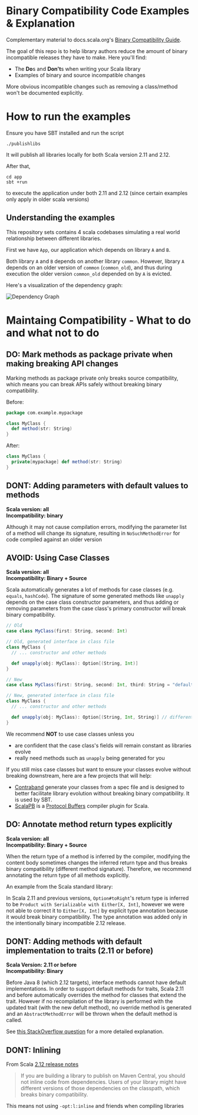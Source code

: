# Binary Compatibility Code Examples & Explanation

Complementary material to docs.scala.org's [Binary Compatibility Guide](https://docs.scala-lang.org/tutorials/binary-compatibility-for-library-authors.html).

The goal of this repo is to help library authors reduce the amount of binary incompatible releases they have to make. Here you'll find:

* The **Do**s and **Don't**s when writing your Scala library
* Examples of binary and source incompatible changes

More obvious incompatible changes such as removing a class/method won't be documented explicitly.

# How to run the examples

Ensure you have SBT installed and run the script

```
./publishlibs
```

It will publish all libraries locally for both Scala version 2.11 and 2.12.

After that, 

```
cd app
sbt +run
```

to execute the application under both 2.11 and 2.12 (since certain examples only apply in older scala versions)

## Understanding the examples

This repository sets contains 4 scala codebases simulating a real world relationship between different libraries.

First we have `App`, our application which depends on library `A` and `B`.

Both library `A` and `B` depends on another library `common`. However, library `A` depends on an older version of `common` (`common_old`), and thus during execution the older
version `common_old` depended on by `A` is evicted.

Here's a visualization of the dependency graph:

![Dependency Graph](https://raw.githubusercontent.com/jatcwang/binary-compatibility-guide/master/dependency_graph.png)

# Maintaing Compatibility - What to do and what not to do

## DO: Mark methods as package private when making breaking API changes

Marking methods as package private only breaks source compatibility, which means you can
break APIs safely without breaking binary compatibility.

Before:

```scala
package com.example.mypackage

class MyClass {
  def method(str: String)
}
```

After:
```scala
class MyClass {
  private[mypackage] def method(str: String)
}
```

## DONT: Adding parameters with default values to methods

**Scala version: all**  
**Incompatibility: binary**

Although it may not cause compilation errors, modifying the parameter list of a method will change its signature, resulting in `NoSuchMethodError` for code
compiled against an older version

## AVOID: Using Case Classes

**Scala version: all**  
**Incompatibility: Binary + Source**

Scala automatically generates a lot of methods for case classes (e.g. `equals`, `hashCode`). The signature of some generated methods like `unapply` depends
on the case class constructor parameters, and thus adding or removing parameters from the case class's primary constructor will break binary compatibility.

```scala
// Old
case class MyClass(first: String, second: Int)

// Old, generated interface in class file
class MyClass {
  // ... constructor and other methods

  def unapply(obj: MyClass): Option[(String, Int)]
}

// New
case class MyClass(first: String, second: Int, third: String = "default!")

// New, generated interface in class file
class MyClass {
  // ... constructor and other methods

  def unapply(obj: MyClass): Option[(String, Int, String)] // different method signature!
}
```

We recommend **NOT** to use case classes unless you

* are confident that the case class's fields will remain constant as libraries evolve
* really need methods such as `unapply` being generated for you

If you still miss case classes but want to ensure your classes evolve without breaking downstream,
here are a few projects that will help:
 
* [Contraband](https://github.com/sbt/contraband) generate your classes from a spec file and is designed
to better facilitate library evolution without breaking binary compatibility. It is used by SBT.
* [ScalaPB](https://github.com/scalapb/ScalaPB) is a [Protocol Buffers](https://developers.google.com/protocol-buffers/)
compiler plugin for Scala. 

## DO: Annotate method return types explicitly

**Scala version: all**  
**Incompatibility: Binary + Source**

When the return type of a method is inferred by the compiler, modifying the content body sometimes changes the inferred return type and thus breaks
binary compatibility (different method signature). Therefore, we recommend annotating the return type of all methods explicitly.

An example from the Scala standard library:

In Scala 2.11 and previous versions, `Option#toRight`'s return type is inferred to be `Product with Serializable with Either[X, Int]`, however we were not able to correct it to `Either[X, Int]`
by explicit type annotation because it would break binary compatibility. The type annotation was added only in the intentionally binary incompatible 2.12 release.

## DONT: Adding methods with default implementation to traits (2.11 or before)

**Scala Version: 2.11 or before**  
**Incompatibility: Binary**

Before Java 8 (which 2.12 targets), interface methods cannot have default implementations.
In order to support default methods for traits, Scala 2.11 and before
automatically overrides the method for classes that extend the trait. However if no recompilation
of the library is performed with the updated trait (with the new defult method), no override method is generated
and an `AbstractMethodError` will be thrown when the default method is called.

See [this StackOverflow question](https://stackoverflow.com/questions/18366817/is-adding-a-trait-method-with-implementation-breaking-backward-compatibility)
for a more detailed explanation.

## DONT: Inlining

From Scala [2.12 release notes](http://www.scala-lang.org/news/2.12.0/)

> If you are building a library to publish on Maven Central, you should not inline code from dependencies. 
Users of your library might have different versions of those dependencies on the classpath, which breaks binary compatibility.

This means not using `-opt:l:inline` and friends when compiling libraries

